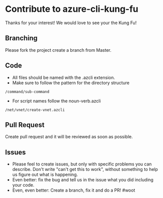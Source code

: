 # Contribute to azure-cli-kung-fu
Thanks for your interest!  We would love to see your the Kung Fu!

## Branching
Please fork the project create a branch from Master.

## Code
- All files should be named with the .azcli extension.
- Make sure to follow the pattern for the directory structure
```
/command/sub-command
```
- For script names follow the noun-verb.azcli
```
/net/vnet/create-vnet.azcli
```

## Pull Request
Create pull request and it will be reviewed as soon as possible.

## Issues
- Please feel to create issues, but only with specific problems you can describe. Don't write "can't get this to work", without something to help us figure out what is happening.
- Even better: fix the bug and tell us in the issue what you did including your code.
- Even, even better: Create a branch, fix it and do a PR! #woot


